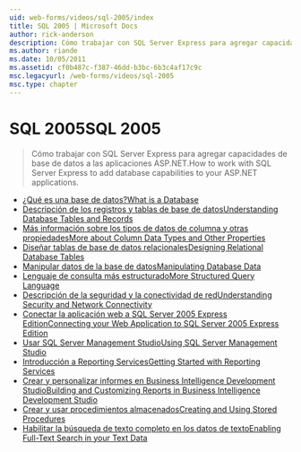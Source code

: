 ```yaml
---
uid: web-forms/videos/sql-2005/index
title: SQL 2005 | Microsoft Docs
author: rick-anderson
description: Cómo trabajar con SQL Server Express para agregar capacidades de base de datos a las aplicaciones ASP.NET.
ms.author: riande
ms.date: 10/05/2011
ms.assetid: cf0b487c-f387-46dd-b3bc-6b3c4af17c9c
msc.legacyurl: /web-forms/videos/sql-2005
msc.type: chapter
---
```

<a name="sql-2005"></a><span data-ttu-id="c249f-103">SQL 2005</span><span class="sxs-lookup"><span data-stu-id="c249f-103">SQL 2005</span></span>
====================
> <span data-ttu-id="c249f-104">Cómo trabajar con SQL Server Express para agregar capacidades de base de datos a las aplicaciones ASP.NET.</span><span class="sxs-lookup"><span data-stu-id="c249f-104">How to work with SQL Server Express to add database capabilities to your ASP.NET applications.</span></span>


- [<span data-ttu-id="c249f-105">¿Qué es una base de datos?</span><span class="sxs-lookup"><span data-stu-id="c249f-105">What is a Database</span></span>](what-is-a-database.md)
- [<span data-ttu-id="c249f-106">Descripción de los registros y tablas de base de datos</span><span class="sxs-lookup"><span data-stu-id="c249f-106">Understanding Database Tables and Records</span></span>](understanding-database-tables-and-records.md)
- [<span data-ttu-id="c249f-107">Más información sobre los tipos de datos de columna y otras propiedades</span><span class="sxs-lookup"><span data-stu-id="c249f-107">More about Column Data Types and Other Properties</span></span>](more-about-column-data-types-and-other-properties.md)
- [<span data-ttu-id="c249f-108">Diseñar tablas de base de datos relacionales</span><span class="sxs-lookup"><span data-stu-id="c249f-108">Designing Relational Database Tables</span></span>](designing-relational-database-tables.md)
- [<span data-ttu-id="c249f-109">Manipular datos de la base de datos</span><span class="sxs-lookup"><span data-stu-id="c249f-109">Manipulating Database Data</span></span>](manipulating-database-data.md)
- [<span data-ttu-id="c249f-110">Lenguaje de consulta más estructurado</span><span class="sxs-lookup"><span data-stu-id="c249f-110">More Structured Query Language</span></span>](more-structured-query-language.md)
- [<span data-ttu-id="c249f-111">Descripción de la seguridad y la conectividad de red</span><span class="sxs-lookup"><span data-stu-id="c249f-111">Understanding Security and Network Connectivity</span></span>](understanding-security-and-network-connectivity.md)
- [<span data-ttu-id="c249f-112">Conectar la aplicación web a SQL Server 2005 Express Edition</span><span class="sxs-lookup"><span data-stu-id="c249f-112">Connecting your Web Application to SQL Server 2005 Express Edition</span></span>](connecting-your-web-application-to-sql-server-2005-express-edition.md)
- [<span data-ttu-id="c249f-113">Usar SQL Server Management Studio</span><span class="sxs-lookup"><span data-stu-id="c249f-113">Using SQL Server Management Studio</span></span>](using-sql-server-management-studio.md)
- [<span data-ttu-id="c249f-114">Introducción a Reporting Services</span><span class="sxs-lookup"><span data-stu-id="c249f-114">Getting Started with Reporting Services</span></span>](getting-started-with-reporting-services.md)
- [<span data-ttu-id="c249f-115">Crear y personalizar informes en Business Intelligence Development Studio</span><span class="sxs-lookup"><span data-stu-id="c249f-115">Building and Customizing Reports in Business Intelligence Development Studio</span></span>](building-and-customizing-reports-in-business-intelligence-development-studio.md)
- [<span data-ttu-id="c249f-116">Crear y usar procedimientos almacenados</span><span class="sxs-lookup"><span data-stu-id="c249f-116">Creating and Using Stored Procedures</span></span>](creating-and-using-stored-procedures.md)
- [<span data-ttu-id="c249f-117">Habilitar la búsqueda de texto completo en los datos de texto</span><span class="sxs-lookup"><span data-stu-id="c249f-117">Enabling Full-Text Search in your Text Data</span></span>](enabling-full-text-search-in-your-text-data.md)
